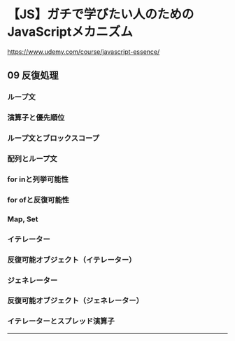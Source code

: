 # 【JS】ガチで学びたい人のためのJavaScriptメカニズム

<https://www.udemy.com/course/javascript-essence/>

## 09  反復処理

### ループ文

### 演算子と優先順位

### ループ文とブロックスコープ

### 配列とループ文

### for inと列挙可能性

### for ofと反復可能性

### Map, Set

### イテレーター

### 反復可能オブジェクト（イテレーター）

### ジェネレーター

### 反復可能オブジェクト（ジェネレーター）

### イテレーターとスプレッド演算子

---
